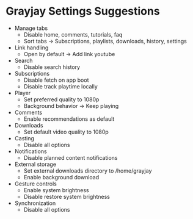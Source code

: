 # Grayjay Settings Suggestions
- Manage tabs
	- Disable home, comments, tutorials, faq
 	- Sort tabs -> Subscriptions, playlists, downloads, history, settings
- Link handling
	- Open by default -> Add link youtube
- Search
	- Disable search history
- Subscriptions
	- Disable fetch on app boot
	- Disable track playtime locally
- Player
	- Set preferred quality to 1080p
	- Background behavior -> Keep playing
- Comments
	- Enable recommendations as default
- Downloads
	- Set default video quality to 1080p
- Casting
	- Disable all options
- Notifications
	- Disable planned content notifications
- External storage
	- Set external downloads directory to /home/grayjay
	- Enable background download
- Gesture controls
	- Enable system brightness
	- Disable restore system brightness
- Synchronization
	- Disable all options
